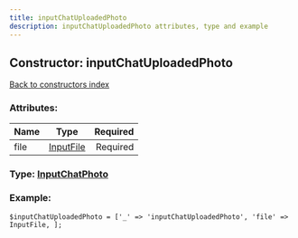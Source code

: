 ```yaml
---
title: inputChatUploadedPhoto
description: inputChatUploadedPhoto attributes, type and example
---
```

## Constructor: inputChatUploadedPhoto  
[Back to constructors index](index.md)



### Attributes:

| Name     |    Type       | Required |
|----------|:-------------:|---------:|
|file|[InputFile](../types/InputFile.md) | Required|



### Type: [InputChatPhoto](../types/InputChatPhoto.md)


### Example:

```
$inputChatUploadedPhoto = ['_' => 'inputChatUploadedPhoto', 'file' => InputFile, ];
```  

